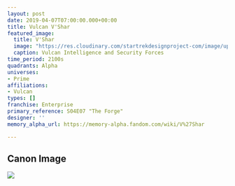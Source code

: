 ```yaml
---
layout: post
date: 2019-04-07T07:00:00.000+00:00
title: Vulcan V'Shar
featured_image:
  title: V'Shar
  image: "https://res.cloudinary.com/startrekdesignproject-com/image/upload/v1554866713/VulcanV_Shar.png"
  caption: Vulcan Intelligence and Security Forces
time_period: 2100s
quadrants: Alpha
universes:
- Prime
affiliations:
- Vulcan
types: []
franchise: Enterprise
primary_reference: S04E07 "The Forge"
designer: ''
memory_alpha_url: https://memory-alpha.fandom.com/wiki/V%27Shar

---
```

## Canon Image

![](https://res.cloudinary.com/startrekdesignproject-com/image/upload/v1554677508/VulcanV_Shar1.jpg)